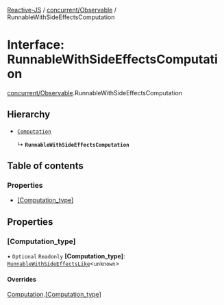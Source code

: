 [Reactive-JS](../README.md) / [concurrent/Observable](../modules/concurrent_Observable.md) / RunnableWithSideEffectsComputation

# Interface: RunnableWithSideEffectsComputation

[concurrent/Observable](../modules/concurrent_Observable.md).RunnableWithSideEffectsComputation

## Hierarchy

- [`Computation`](computations.Computation.md)

  ↳ **`RunnableWithSideEffectsComputation`**

## Table of contents

### Properties

- [[Computation\_type]](concurrent_Observable.RunnableWithSideEffectsComputation.md#[computation_type])

## Properties

### [Computation\_type]

• `Optional` `Readonly` **[Computation\_type]**: [`RunnableWithSideEffectsLike`](concurrent.RunnableWithSideEffectsLike.md)<`unknown`\>

#### Overrides

[Computation](computations.Computation.md).[[Computation_type]](computations.Computation.md#[computation_type])
